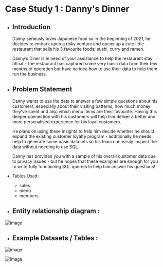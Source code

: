 # Case Study 1 : Danny's Dinner

- ## Introduction
  
  Danny seriously loves Japanese food so in the beginning of 2021, he decides to embark upon a risky venture and opens up a cute little restaurant that sells his 3       favourite foods: sushi, curry and ramen.

  Danny’s Diner is in need of your assistance to help the restaurant stay afloat - the restaurant has captured some very basic data from their few months of operation   but have no idea how to use their data to help them run the business.
  
- ## Problem Statement

  Danny wants to use the data to answer a few simple questions about his customers, especially about their visiting patterns, how much money they’ve spent and also       which menu items are their favourite. Having this deeper connection with his customers will help him deliver a better and more personalised experience for his loyal    customers.

  He plans on using these insights to help him decide whether he should expand the existing customer loyalty program - additionally he needs help to generate some        basic datasets so his team can easily inspect the data without needing to use SQL.

  Danny has provided you with a sample of his overall customer data due to privacy issues - but he hopes that these examples are enough for you to write fully            functioning SQL queries to help him answer his questions!
  
- Tables Used :

    - sales
    - menu
    - members
    
- ## Entity relationship diagram :

![image](https://user-images.githubusercontent.com/72391287/167557959-0eafb221-edef-4534-9b13-3e666239856c.png)

- ## Example Datasets / Tables :

![image](https://user-images.githubusercontent.com/72391287/167557916-7988d0ab-581f-4079-a0c0-70114565c4b0.png)

![image](https://user-images.githubusercontent.com/72391287/167558095-8fc50523-7a6b-419f-afad-3629b3db9f0a.png)




